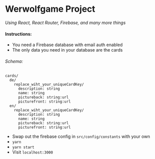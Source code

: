 # Werwolfgame Project 

*Using React, React Router, Firebase, and many more things*

#### Instructions:
* You need a Firebase database with email auth enabled
* The only data you need in your database are the cards

###### Schema:
 ```
 cards/
   de/
     replace_wiht_your_uniqueCardKey/
       description: string
       name: string
       pictureback: string:url
       picturefront: string:url
   en/
     replace_wiht_your_uniqueCardKey/
       description: string
       name: string
       pictureback: string:url
       picturefront: string:url
```
* Swap out the firebase config in ```src/config/constants``` with your own
* ```yarn```
* ```yarn start```
* Visit ```localhost:3000```

